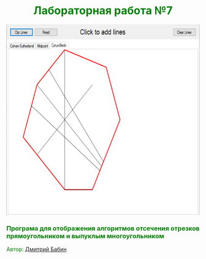 <h1 style="text-align: center;"><span style="color: #008000;">Лабораторная работа №7</span></h1>
<p style="text-align: center;"><a title="Author" href="https://vk.com/dimababin" target="_blank"><img src="https://github.com/CG2016/BabinDA_KG_12gr_2var/blob/master/lab7/Result/result.PNG" alt="" height="500" align="center" /></a></p>

<h3><span style="color: #008000;">Програма для отображения алгоритмов отсечения отрезков прямоугольником и выпуклым многоугольником</span></h3>
<p><span style="color: #008000;">Автор:&nbsp;<a title="Auhtor" href="https://vk.com/dimababin" target="_blank">Дмитрий Бабин</a></span></p>

